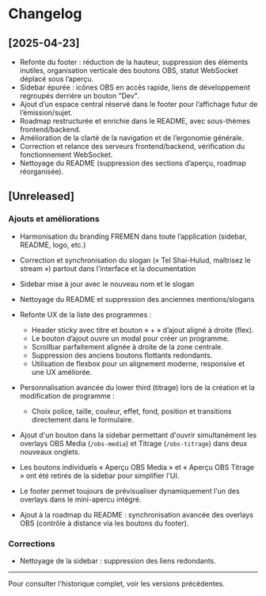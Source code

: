 # Changelog

## [2025-04-23]

- Refonte du footer : réduction de la hauteur, suppression des éléments inutiles, organisation verticale des boutons OBS, statut WebSocket déplacé sous l’aperçu.
- Sidebar épurée : icônes OBS en accès rapide, liens de développement regroupés derrière un bouton "Dev".
- Ajout d’un espace central réservé dans le footer pour l’affichage futur de l’émission/sujet.
- Roadmap restructurée et enrichie dans le README, avec sous-thèmes frontend/backend.
- Amélioration de la clarté de la navigation et de l’ergonomie générale.
- Correction et relance des serveurs frontend/backend, vérification du fonctionnement WebSocket.
- Nettoyage du README (suppression des sections d’aperçu, roadmap réorganisée).

## [Unreleased]
### Ajouts et améliorations
- Harmonisation du branding FREMEN dans toute l’application (sidebar, README, logo, etc.)
- Correction et synchronisation du slogan (« Tel Shai-Hulud, maîtrisez le stream ») partout dans l’interface et la documentation
- Sidebar mise à jour avec le nouveau nom et le slogan
- Nettoyage du README et suppression des anciennes mentions/slogans

- Refonte UX de la liste des programmes :
  - Header sticky avec titre et bouton « + » d’ajout aligné à droite (flex).
  - Le bouton d’ajout ouvre un modal pour créer un programme.
  - Scrollbar parfaitement alignée à droite de la zone centrale.
  - Suppression des anciens boutons flottants redondants.
  - Utilisation de flexbox pour un alignement moderne, responsive et une UX améliorée.
- Personnalisation avancée du lower third (titrage) lors de la création et la modification de programme :
  - Choix police, taille, couleur, effet, fond, position et transitions directement dans le formulaire.

- Ajout d'un bouton dans la sidebar permettant d'ouvrir simultanément les overlays OBS Media (`/obs-media`) et Titrage (`/obs-titrage`) dans deux nouveaux onglets.
- Les boutons individuels « Aperçu OBS Media » et « Aperçu OBS Titrage » ont été retirés de la sidebar pour simplifier l'UI.
- Le footer permet toujours de prévisualiser dynamiquement l'un des overlays dans le mini-apercu intégré.
- Ajout à la roadmap du README : synchronisation avancée des overlays OBS (contrôle à distance via les boutons du footer).

### Corrections
- Nettoyage de la sidebar : suppression des liens redondants.

---

Pour consulter l'historique complet, voir les versions précédentes.
